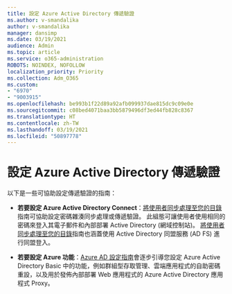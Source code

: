 ```yaml
---
title: 設定 Azure Active Directory 傳遞驗證
ms.author: v-smandalika
author: v-smandalika
manager: dansimp
ms.date: 03/19/2021
audience: Admin
ms.topic: article
ms.service: o365-administration
ROBOTS: NOINDEX, NOFOLLOW
localization_priority: Priority
ms.collection: Adm_O365
ms.custom:
- "6970"
- "9003915"
ms.openlocfilehash: be993b1f22d89a92afb099937dae815dc9c09e0e
ms.sourcegitcommit: c08bed4071baa3bb5879496df3ed44fb828c8367
ms.translationtype: HT
ms.contentlocale: zh-TW
ms.lasthandoff: 03/19/2021
ms.locfileid: "50897778"
---
```

# <a name="configure-azure-active-directory-pass-through-authentication"></a>設定 Azure Active Directory 傳遞驗證

以下是一些可協助設定傳遞驗證的指南：

- **若要設定 Azure Active Directory Connect**：[將使用者同步處理至您的目錄](https://admin.microsoft.com/AdminPortal/Home)指南可協助設定密碼雜湊同步處理或傳遞驗證。 此組態可讓使用者使用相同的密碼來登入其電子郵件和內部部署 Active Directory (網域控制站)。  [將使用者同步處理至您的目錄](https://admin.microsoft.com/AdminPortal/Home)指南也涵蓋使用 Active Directory 同盟服務 (AD FS) 進行同盟登入。

- **若要設定 Azure 功能**：[Azure AD 設定指南](https://admin.microsoft.com/adminportal/home#/modernonboarding/azureadsetup)會逐步引導您設定 Azure Active Directory Basic 中的功能，例如群組型存取管理、雲端應用程式的自助密碼重設，以及用於發佈內部部署 Web 應用程式的 Azure Active Directory 應用程式 Proxy。


